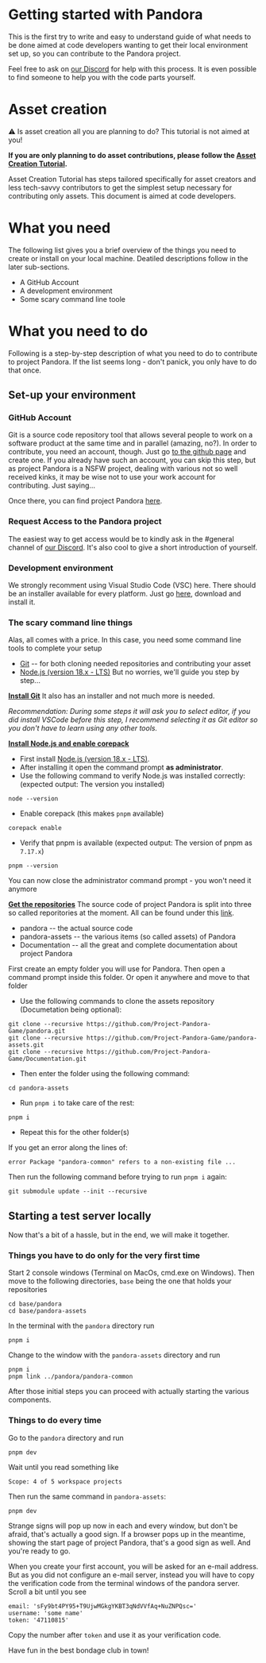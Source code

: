 # Getting started with Pandora

This is the first try to write and easy to understand guide of what needs to be done aimed at code developers wanting to get their local environment set up, so you can contribute to the Pandora project. 

Feel free to ask on [our Discord](https://discord.gg/EnaPvuQf8d) for help with this process. It is even possible to find someone to help you with the code parts yourself.

# Asset creation

:warning: Is asset creation all you are planning to do? This tutorial is not aimed at you!

**If you are only planning to do asset contributions, please follow the [Asset Creation Tutorial](./asset_creation/Asset_creation_tutorial.md).**

Asset Creation Tutorial has steps tailored specifically for asset creators and less tech-savvy contributors to get the simplest setup necessary for contributing only assets.
This document is aimed at code developers.

# What you need

The following list gives you a brief overview of the things you need to create or install on your local machine. Deatiled descriptions follow in the later sub-sections.

- A GitHub Account
- A development environment
- Some scary command line toole

# What you need to do

Following is a step-by-step description of what you need to do to contribute to project Pandora. If the list seems long - don't panick, you only have to do that once.

## Set-up your environment

### GitHub Account
Git is a source code repository tool that allows several people to work on a software product at the same time and in parallel (amazing, no?). In order to contribute, you need an account, though. Just go [to the github page](https://github.com) and create one. If you already have such an account, you can skip this step, but as project Pandora is a NSFW project, dealing with various not so well received kinks, it may be wise not to use your work account for contributing. Just saying...

Once there, you can find project Pandora [here](https://github.com/Project-Pandora-Game).

### Request Access to the Pandora project
The easiest way to get access would be to kindly ask in the #general channel of [our Discord](https://discord.gg/EnaPvuQf8d). It's also cool to give a short introduction of yourself.  

### Development environment
We strongly recomment using Visual Studio Code (VSC) here. There should be an installer available for every platform. Just go [here](https://code.visualstudio.com/download), download and install it. 

### The scary command line things
Alas, all comes with a price. In this case, you need some command line tools to complete your setup
- [Git](https://git-scm.com/downloads) -- for both cloning needed repositories and contributing your asset
- [Node.js (version 18.x - LTS)](https://nodejs.org/en/download/) 
But no worries, we'll guide you step by step...

<ins>**Install Git**</ins>
It also has an installer and not much more is needed.

_Recommendation: During some steps it will ask you to select editor, if you did install VSCode before this step, I recommend selecting it as Git editor so you don't have to learn using any other tools._

<ins>**Install Node.js and enable corepack**</ins>

- First install [Node.js (version 18.x - LTS)](https://nodejs.org/en/download/).
- After installing it open the command prompt **as administrator**.
- Use the following command to verify Node.js was installed correctly: (expected output: The version you installed)
```
node --version
```
- Enable corepack (this makes `pnpm` available)
```
corepack enable
```
- Verify that pnpm is available (expected output: The version of pnpm as `7.17.x`)
```
pnpm --version
```
You can now close the administrator command prompt - you won't need it anymore

<ins>**Get the repositories**</ins>
The source code of project Pandora is split into three so called reporitories at the moment. All can be found under this [link](https://github.com/Project-Pandora-Game).
- pandora -- the actual source code
- pandora-assets -- the various items (so called assets) of Pandora
- Documentation -- all the great and complete documentation about project Pandora

First create an empty folder you will use for Pandora. Then open a command prompt inside this folder. Or open it anywhere and move to that folder

- Use the following commands to clone the assets repository (Documetation being optional):
```
git clone --recursive https://github.com/Project-Pandora-Game/pandora.git
git clone --recursive https://github.com/Project-Pandora-Game/pandora-assets.git
git clone --recursive https://github.com/Project-Pandora-Game/Documentation.git
```
- Then enter the folder using the following command:
```
cd pandora-assets
```
- Run `pnpm i` to take care of the rest:
```
pnpm i
```
- Repeat this for the other folder(s)

If you get an error along the lines of:
```
error Package "pandora-common" refers to a non-existing file ...
```
Then run the following command before trying to run `pnpm i` again:
```
git submodule update --init --recursive
```

## Starting a test server locally

Now that's a bit of a hassle, but in the end, we will make it together. 

### Things you have to do only for the very first time
Start 2 console windows (Terminal on MacOs, cmd.exe on Windows). Then move to the following directories, `base` being the one that holds your repositories
```
cd base/pandora
cd base/pandora-assets
```
In the terminal with the `pandora` directory run
```
pnpm i
```
Change to the window with the `pandora-assets` directory and run
```
pnpm i
pnpm link ../pandora/pandora-common
```
After those initial steps you can proceed with actually starting the various components.

### Things to do every time
Go to the `pandora` directory and run
```
pnpm dev
```
Wait until you read something like
```
Scope: 4 of 5 workspace projects
```
Then run the same command in `pandora-assets`:
```
pnpm dev
```
Strange signs will pop up now in each and every window, but don't be afraid, that's actually a good sign.
If a browser pops up in the meantime, showing the start page of project Pandora, that's a good sign as well. And you're ready to go.

When you create your first account, you will be asked for an e-mail address. But as you did not configure an e-mail server, instead you will have to copy the verification code from the terminal windows of the pandora server. Scroll a bit until you see
```
email: 'sFy9bt4PY95+T9UjwMGkgYKBT3qNdVVfAq+NuZNPQsc='
username: 'some name'
token: '47110815'
```
Copy the number after `token` and use it as your verification code.

Have fun in the best bondage club in town!
